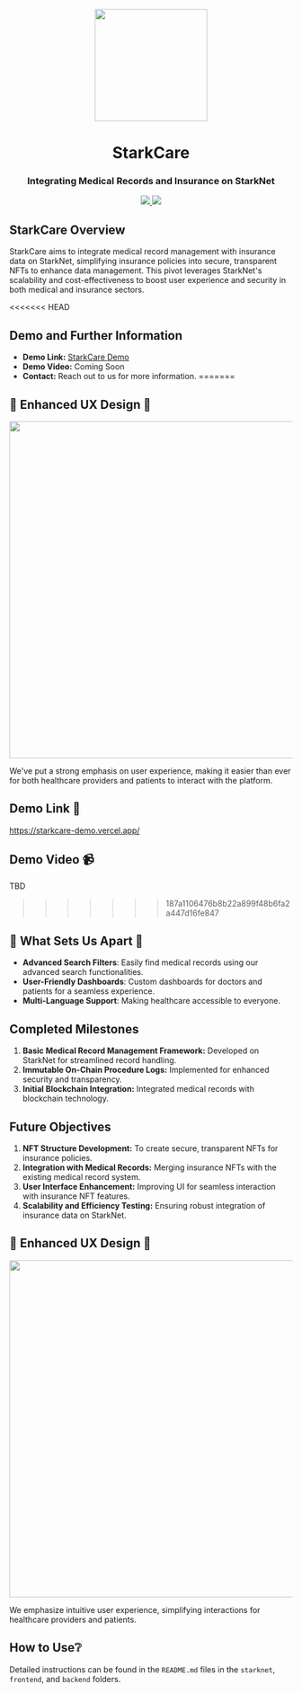 <!-- logo -->
<p align="center">
  <img width='200' src="https://starkware.co/wp-content/uploads/2021/05/StarkNet-Icon.png">
</p>

<!-- tag line -->
<h1 align='center'>StarkCare</h1>
<h3 align='center'>Integrating Medical Records and Insurance on StarkNet</h3>

<!-- primary badges -->
<p align="center">
  <a href="https://starkware.co/">
    <img src="https://img.shields.io/badge/powered_by-StarkWare-navy">
  </a>
  <a href="#">
    <img src="https://img.shields.io/badge/UX_Design-Advanced-green">
  </a>
</p>

## StarkCare Overview

StarkCare aims to integrate medical record management with insurance data on StarkNet, simplifying insurance policies into secure, transparent NFTs to enhance data management. This pivot leverages StarkNet's scalability and cost-effectiveness to boost user experience and security in both medical and insurance sectors.

<<<<<<< HEAD
## Demo and Further Information
- **Demo Link:** [StarkCare Demo](https://starkcare-demo.vercel.app/)
- **Demo Video:** Coming Soon
- **Contact:** Reach out to us for more information.
=======
## 🎨 Enhanced UX Design 🎨
<p align="center">
  <img width='600' src="[./diagram/ux_design.png]">
</p>

We've put a strong emphasis on user experience, making it easier than ever for both healthcare providers and patients to interact with the platform.

## Demo Link 🔗
https://starkcare-demo.vercel.app/  

## Demo Video 📹
TBD
>>>>>>> 187a1106476b8b22a899f48b6fa2a447d16fe847

## 🌟 What Sets Us Apart 🌟
- **Advanced Search Filters**: Easily find medical records using our advanced search functionalities.
- **User-Friendly Dashboards**: Custom dashboards for doctors and patients for a seamless experience.
- **Multi-Language Support**: Making healthcare accessible to everyone.

## Completed Milestones
1. **Basic Medical Record Management Framework:** Developed on StarkNet for streamlined record handling.
2. **Immutable On-Chain Procedure Logs:** Implemented for enhanced security and transparency.
3. **Initial Blockchain Integration:** Integrated medical records with blockchain technology.

## Future Objectives
1. **NFT Structure Development:** To create secure, transparent NFTs for insurance policies.
2. **Integration with Medical Records:** Merging insurance NFTs with the existing medical record system.
3. **User Interface Enhancement:** Improving UI for seamless interaction with insurance NFT features.
4. **Scalability and Efficiency Testing:** Ensuring robust integration of insurance data on StarkNet.

## 🎨 Enhanced UX Design 🎨
<p align="center">
  <img width='600' src="./diagram/ux_design.png">
</p>

We emphasize intuitive user experience, simplifying interactions for healthcare providers and patients.

## How to Use❔
Detailed instructions can be found in the `README.md` files in the `starknet`, `frontend`, and `backend` folders.
